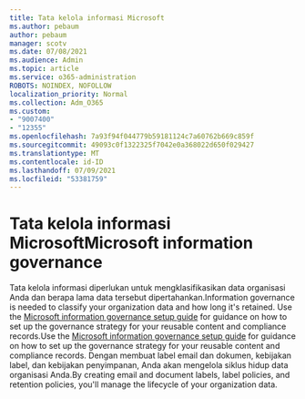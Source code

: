 ```yaml
---
title: Tata kelola informasi Microsoft
ms.author: pebaum
author: pebaum
manager: scotv
ms.date: 07/08/2021
ms.audience: Admin
ms.topic: article
ms.service: o365-administration
ROBOTS: NOINDEX, NOFOLLOW
localization_priority: Normal
ms.collection: Adm_O365
ms.custom:
- "9007400"
- "12355"
ms.openlocfilehash: 7a93f94f044779b59181124c7a60762b669c859f
ms.sourcegitcommit: 49093c0f1322325f7042e0a368022d650f029427
ms.translationtype: MT
ms.contentlocale: id-ID
ms.lasthandoff: 07/09/2021
ms.locfileid: "53381759"
---
```

# <a name="microsoft-information-governance"></a><span data-ttu-id="70e4b-102">Tata kelola informasi Microsoft</span><span class="sxs-lookup"><span data-stu-id="70e4b-102">Microsoft information governance</span></span>

<span data-ttu-id="70e4b-103">Tata kelola informasi diperlukan untuk mengklasifikasikan data organisasi Anda dan berapa lama data tersebut dipertahankan.</span><span class="sxs-lookup"><span data-stu-id="70e4b-103">Information governance is needed to classify your organization data and how long it's retained.</span></span> <span data-ttu-id="70e4b-104">Use the [Microsoft information governance setup guide](https://admin.microsoft.com/AdminPortal/Home#/modernonboarding/migsetupguide) for guidance on how to set up the governance strategy for your reusable content and compliance records.</span><span class="sxs-lookup"><span data-stu-id="70e4b-104">Use the [Microsoft information governance setup guide](https://admin.microsoft.com/AdminPortal/Home#/modernonboarding/migsetupguide) for guidance on how to set up the governance strategy for your reusable content and compliance records.</span></span> <span data-ttu-id="70e4b-105">Dengan membuat label email dan dokumen, kebijakan label, dan kebijakan penyimpanan, Anda akan mengelola siklus hidup data organisasi Anda.</span><span class="sxs-lookup"><span data-stu-id="70e4b-105">By creating email and document labels, label policies, and retention policies, you'll manage the lifecycle of your organization data.</span></span>

